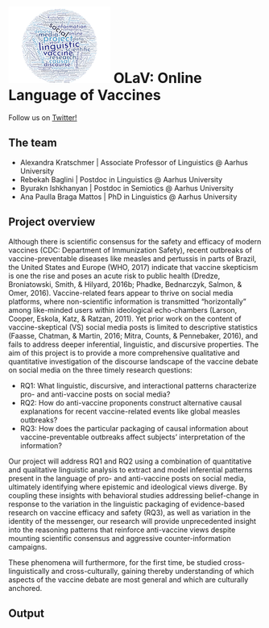 ![](OLaV_word_cloud_ex_small.png) OLaV: Online Language of Vaccines
============

Follow us on [Twitter!](https://twitter.com/OLaV_AU) 

The team
---------------------

+ Alexandra Kratschmer | Associate Professor of Linguistics @ Aarhus University 
+ Rebekah Baglini | Postdoc in Linguistics @ Aarhus University 
+ Byurakn Ishkhanyan | Postdoc in Semiotics @ Aarhus University 
+ Ana Paulla Braga Mattos | PhD in Linguistics @ Aarhus University 



Project overview 
---------------
Although there is scientific consensus for the safety and efficacy of modern vaccines (CDC: Department of Immunization Safety), recent outbreaks of vaccine-preventable diseases like measles and pertussis in parts of Brazil, the United States and Europe (WHO, 2017) indicate that vaccine skepticism is one the rise and poses an acute risk to public health (Dredze, Broniatowski, Smith, & Hilyard, 2016b; Phadke, Bednarczyk, Salmon, & Omer, 2016). Vaccine-related fears appear to thrive on social media platforms, where non-scientific information is transmitted “horizontally” among like-minded users within ideological echo-chambers (Larson, Cooper, Eskola, Katz, & Ratzan, 2011). Yet prior work on the content of vaccine-skeptical (VS) social media posts is limited to descriptive statistics (Faasse, Chatman, & Martin, 2016; Mitra, Counts, & Pennebaker, 2016), and fails to address deeper inferential, linguistic, and discursive properties. The aim of this project is to provide a more comprehensive qualitative and quantitative investigation of the discourse landscape of the vaccine debate on social media on the three timely research questions: 

+ RQ1: What linguistic, discursive, and interactional patterns characterize pro- and anti-vaccine posts on social media?
+ RQ2: How do anti-vaccine proponents construct alternative causal explanations for recent vaccine-related events like global measles outbreaks?  
+ RQ3: How does the particular packaging of causal information about vaccine-preventable outbreaks affect subjects’ interpretation of the information? 

Our project will address RQ1 and RQ2 using a combination of quantitative and qualitative linguistic analysis to extract and model inferential patterns present in the language of pro- and anti-vaccine posts on social media, ultimately identifying where epistemic and ideological views diverge. By coupling these insights with behavioral studies addressing belief-change in response to the variation in the linguistic packaging of evidence-based research on vaccine efficacy and safety (RQ3), as well as variation in the identity of the messenger, our research will provide unprecedented insight into the reasoning patterns that reinforce anti-vaccine views despite mounting scientific consensus and aggressive counter-information campaigns.  

These phenomena will furthermore, for the first time, be studied cross-linguistically and cross-culturally, gaining thereby understanding of which aspects of the vaccine debate are most general and which are culturally anchored.


Output
--------------
